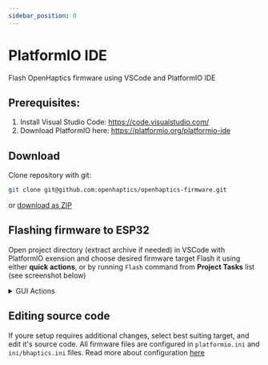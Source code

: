 ```yaml
---
sidebar_position: 0
---
```


# PlatformIO IDE

Flash OpenHaptics firmware using VSCode and PlatformIO IDE

## Prerequisites:

1. Install Visual Studio Code: https://code.visualstudio.com/
2. Download PlatformIO here: https://platformio.org/platformio-ide

## Download

Clone repository with git:

```bash
git clone git@github.com:openhaptics/openhaptics-firmware.git
```

or [download as ZIP](https://github.com/openhaptics/openhaptics-firmware/archive/refs/heads/master.zip)

## Flashing firmware to ESP32

Open project directory (extract archive if needed) in VSCode with PlatformIO exension and choose desired firmware target
Flash it using either **quick actions**, or by running `Flash` command from **Project Tasks** list (see screenshot below)

<details>
  <summary>GUI Actions</summary>

  ![PlatformIO GUI](https://user-images.githubusercontent.com/1759654/193428679-148f0c8f-8439-451f-8c6d-6d6be4dbdf87.png)

  1. PlatformIO IDE homepage 
  2. Select desired firmware mode and run command (Build, Upload or Monitor) in **Project Tasks**
  3. Use **quick actions** (`✔️ - Build`, `➡️ - Upload`, `🔌 - Monitor`). Choose your default mode by clicking `Default (openhaptics-firmware)` and switching your default 

</details>

## Editing source code

If youre setup requires additional changes, select best suiting target, and edit it's source code. All firmware files are configured in `platformio.ini` and `ini/bhaptics.ini` files. Read more about configuration [here](https://docs.platformio.org/en/latest/projectconf/index.html)